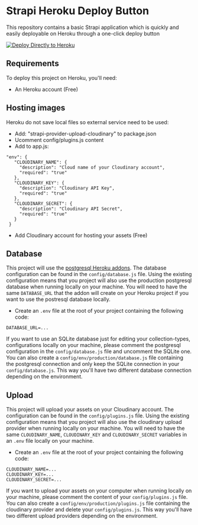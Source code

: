 # Strapi Heroku Deploy Button

This repository contains a basic Strapi application which is quickly and easily deployable on Heroku through a one-click deploy button

[![Deploy Directly to Heroku](https://www.herokucdn.com/deploy/button.svg)](https://heroku.com/deploy?template=https://github.com/pbaranski/strapi-heroku-template)

<!-- <a href="https://www.heroku.com/deploy/?template=https://github.com/pbaranski/strapi-heroku-template">
<img src="https://assets.strapi.io/uploads/Deploy_button_heroku_b1043fc67d.png" />
</a> -->

## Requirements

To deploy this project on Heroku, you'll need:

- An Heroku account (Free)

## Hosting images
Heroku do not save local files so external service need to be used:
- Add: "strapi-provider-upload-cloudinary" to package.json
- Ucomment config/plugins.js content 
- Add to app.js: 
 ```
 "env": {
    "CLOUDINARY_NAME": {
      "description": "Cloud name of your Cloudinary account",
      "required": "true"
    },
    "CLOUDINARY_KEY": {
      "description": "Cloudinary API Key",
      "required": "true"
    },
    "CLOUDINARY_SECRET": {
      "description": "Cloudinary API Secret",
      "required": "true"
    }
  }
  ```

- Add Cloudinary account for hosting your assets (Free) 

## Database

This project will use the [postgresql Heroku addons](https://elements.heroku.com/addons/heroku-postgresql). The database configuration can be found in the `config/database.js` file. Using the existing configuration means that you project will also use the production postgresql database when running locally on your machine. 
You will need to have the same `DATABASE_URL` that the addon will create on your Heroku project if you want to use the postresql database locally.

  - Create an `.env` file at the root of your project containing the following code:

```
DATABASE_URL=...
```

If you want to use an SQLite database just for editing your collection-types, configurations locally on your machine, please comment the postgresql configuration in the `config/database.js` file and uncomment the SQLite one. 
You can also create a `config/env/production/database.js` file containing the postgresql connection and only keep the SQLite connection in your `config/database.js`. This way you'll have two different database connection depending on the environment.

## Upload

This project will upload your assets on your Cloudinary account. The configuration can be found in the `config/plugins.js` file. Using the existing configuration means that you project will also use the cloudinary upload provider when running locally on your machine.
You will need to have the same `CLOUDINARY_NAME`, `CLOUDINARY_KEY` and `CLOUDINARY_SECRET` variables in an `.env` file locally on your machine.

  - Create an `.env` file at the root of your project containing the following code:

```
CLOUDINARY_NAME=...
CLOUDINARY_KEY=...
CLOUDINARY_SECRET=...
```

If you want to upload your assets on your computer when running locally on your machine, please comment the content of your `config/plugins.js` file. 
You can also create a `config/env/production/plugins.js` file containing the cloudinary provider and delete your `config/plugins.js`. This way you'll have two different upload providers depending on the environment.
